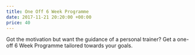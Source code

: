 ```yaml
---
title: One Off 6 Week Programme
date: 2017-11-21 20:20:00 +00:00
price: 40
---
```


Got the motivation but want the guidance of a personal trainer? Get a one-off 6 Week Programme tailored towards your goals.